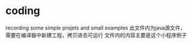 # coding
recording some simple projets and small examples
此文件内为java源文件，需要在编译器中新建工程，拷贝进去可运行
文件内的内容主要是这个小程序例子
